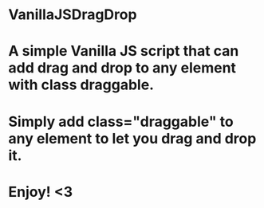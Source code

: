 # VanillaJSDragDrop
# A simple Vanilla JS script that can add drag and drop to any element with class draggable.

# Simply add class="draggable" to any element to let you drag and drop it.

# Enjoy! <3
